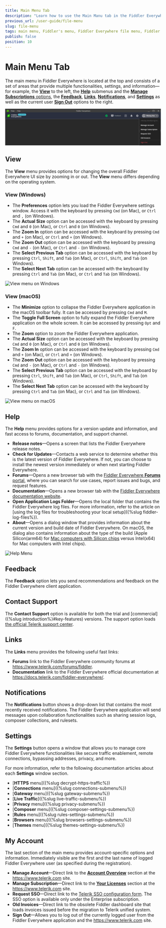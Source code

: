 ```yaml
---
title: Main Menu Tab
description: "Learn how to use the Main Manu tab in the Fiddler Everywhere web-debugging HTTP-proxy client."
previous_url: /user-guide/file-menu
slug: file-menu
tags: main menu, Fiddler's menu, Fiddler Everywhere file menu, Fiddler Everywhere help menu
publish: false
position: 10
---
```


# Main Menu Tab

The main menu in Fiddler Everywhere is located at the top and consists of a set of areas that provide multiple functionalities, settings, and information&mdash;for example, the [**View**](#view) to the left, the [**Help**](#help) submenus and the [**Manage Subscriptions** options](#manage-subscriptions), the [**Feedback**](#feedback), [**Links**](#links), [**Notifications**](#notifications), and [**Settings**](#settings) as well as the current user [**Sign Out**](#sign-out) options to the right.

![Fiddler Everywhere main menu](../images/menu/main-menu-all.png)


## View

The **View** menu provides options for changing the overall Fiddler Everywhere UI size by zooming in or out. The **View** menu differs depending on the operating system.


### View (Windows)

- The **Preferences** option lets you load the Fiddler Everywhere settings window. Access it with the keyboard by pressing `Cmd` (on Mac), or `Ctrl` and `,` (on Windows).
- The **Actual Size** option can be accessed with the keyboard by pressing `Cmd` and `0` (on Mac), or `Ctrl` and `0` (on Windows).
- The **Zoom In** option can be accessed with the keyboard by pressing `Cmd` and `+` (on Mac), or `Ctrl` and `+` (on Windows).
- The **Zoom Out** option can be accessed with the keyboard by pressing `Cmd` and `-` (on Mac), or `Ctrl` and `-` (on Windows).
- The **Select Previous Tab** option can be accessed with the keyboard by pressing `Ctrl`, `Shift`, and `Tab` (on Mac), or `Ctrl`, `Shift`, and `Tab` (on Windows).
- The **Select Next Tab** option can be accessed with the keyboard by pressing `Ctrl` and `Tab` (on Mac), or `Ctrl` and `Tab` (on Windows).

![View menu on Windows](../images/menu/main-menu-view.png)

### View (macOS)

- The **Minimize** option to collapse the Fiddler Everywhere application in the macOS toolbar fully. It can be accessed by pressing `Cmd` and `M`.
- The **Toggle Full Screen** option to fully expand the Fiddler Everywhere application on the whole screen. It can be accessed by pressing `Opt` and `F`.
- The **Zoom** option to zoom the Fiddler Everywhere application.
- The **Actual Size** option can be accessed with the keyboard by pressing `Cmd` and `0` (on Mac), or `Ctrl` and `0` (on Windows).
- The **Zoom In** option can be accessed with the keyboard by pressing `Cmd` and `+` (on Mac), or `Ctrl` and `+` (on Windows).
- The **Zoom Out** option can be accessed with the keyboard by pressing `Cmd` and `-` (on Mac), or `Ctrl` and `-` (on Windows).
- The **Select Previous Tab** option can be accessed with the keyboard by pressing `Ctrl`, `Shift`, and `Tab` (on Mac), or `Ctrl`, `Shift`, and `Tab` (on Windows).
- The **Select Next Tab** option can be accessed with the keyboard by pressing `Ctrl` and `Tab` (on Mac), or `Ctrl` and `Tab` (on Windows).

![View menu on macOS](../images/menu/fe-menu-view-macos.png)

## Help

The **Help** menu provides options for a version update and information, and fast access to forums, documentation, and support channel.

- **Release notes**&mdash;Opens a screen that lists the Fiddler Everywhere release notes.
- **Check for Updates**&mdash;Contacts a web service to determine whether this is the latest version of Fiddler Everywhere. If not, you can choose to install the newest version immediately or when next starting Fiddler Everywhere.
- **Forums**&mdash;Opens a new browser tab with the [Fiddler Everywhere **Forums** portal](https://community.getfiddler.com/support/discussions), where you can search for use cases, report issues and bugs, and request features.
- **Documentation**&mdash;Opens a new browser tab with the [Fiddler Everywhere documentation website](https://docs.telerik.com/fiddler-everywhere/).
- **Open Application Logs Folder**&mdash;Opens the local folder that contains the Fiddler Everywhere log files. For more information, refer to the article on [using the log files for troubleshooting your local setup]({%slug fiddler-log-files%}).
- **About**&mdash;Opens a dialog window that provides information about the current version and build date of Fiddler Everywhere. On macOS, the dialog also contains information about the type of the build (Apple Silicon(arm64) for [Mac computers with Silicon chips](https://support.apple.com/en-us/HT211814) versus Intel(x64) for Mac computers with Intel chips).


![Help Menu](../images/menu/menu-help-update.png)


## Feedback

The **Feedback** option lets you send recommendations and feedback on the Fiddler Everywhere client application.

## Contact Support

The **Contact Support** option is available for both the trial and [commercial]({%slug introduction%}#key-features) versions. The support option loads [the official Telerik support center](https://www.telerik.com/account/support-center).

## Links

The **Links** menu provides the following useful fast links:

- **Forums** link to the Fiddler Everywhere community forums at https://www.telerik.com/forums/fiddler.
- **Documentation** link to the Fiddler Everywhere official documentation at https://docs.telerik.com/fiddler-everywhere/.

## Notifications

The **Notifications** button shows a drop-down list that contains the most recently received notifications. The Fiddler Everywhere application will send messages upon collaboration functionalities such as sharing session logs, composer collections, and rulesets.

## Settings

The **Settings** button opens a window that allows you to manage core Fiddler Everywhere functionalities like secure traffic enablement, remote connections, bypassing addresses, privacy, and more.

For more information, refer to the following documentation articles about each **Settings** window section.

- [**HTTPS** menu]({%slug decrypt-https-traffic%})
- [**Connections** menu]({%slug connections-submenu%})
- [**Gateway** menu]({%slug gateway-submenu%})
- [**Live Traffic**]({%slug live-traffic-submenu%})
- [**Privacy** menu]({%slug privacy-submenu%})
- [**Composer** menu]({%slug composer-settings-submenu%})
- [**Rules** menu]({%slug rules-settings-submenu%})
- [**Browsers** menu]({%slug browsers-settings-submenu%})
- [**Themes** menu]({%slug themes-settings-submenu%})


## My Account

The last section of the main menu provides account-specific options and information. Immediately visible are the first and the last name of logged Fiddler Everywhere user (as specified during the registration).

- **Manage Account**&mdash;Direct link to the [**Account Overview**](https://www.telerik.com/account/) section at the https://www.telerik.com site.
- **Manage Subscription**&mdash;Direct link to the [**Your Licenses**](https://www.telerik.com/account/your-licenses) section at the https://www.telerik.com site.
- **Request SSO**&mdash;Direct link to the [Telerik SSO configuration form](https://www.telerik.com/account/support-center/contact-us/licensing-support?sa=6&LP=fiddler). The SSO option is available only under the Enterprise subscription.
- **Old Invoices**&mdash;Direct link to the obsolete Fiddler dashboard site that loads invoices issued before the migration to Telerik unified system.
- **Sign Out**&mdash;Allows you to log out of the currently logged user from the Fiddler Everywhere application and the https://www.telerik.com site.
